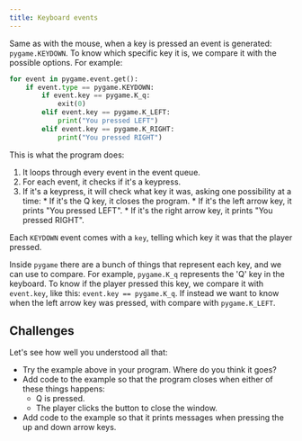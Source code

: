 ```yaml
---
title: Keyboard events
---
```


Same as with the mouse, when a key is pressed an event is generated: `pygame.KEYDOWN`. To know which specific key it is, we compare it with the possible options. For example:

```python
for event in pygame.event.get():
    if event.type == pygame.KEYDOWN:
        if event.key == pygame.K_q:
            exit(0)
        elif event.key == pygame.K_LEFT:
            print("You pressed LEFT")
        elif event.key == pygame.K_RIGHT:
            print("You pressed RIGHT")
```

This is what the program does:

  1. It loops through every event in the event queue.
  2. For each event, it checks if it's a keypress.
  3. If it's a keypress, it will check what key it was, asking one possibility at a time:
    * If it's the Q key, it closes the program.
    * If it's the left arrow key, it prints "You pressed LEFT".
    * If it's the right arrow key, it prints "You pressed RIGHT".

Each `KEYDOWN` event comes with a `key`, telling which key it was that the player pressed.

Inside `pygame` there are a bunch of things that represent each key, and we can use to compare. For example, `pygame.K_q` represents the 'Q' key in the keyboard. To know if the player pressed this key, we compare it with `event.key`, like this: `event.key == pygame.K_q`. If instead we want to know when the left arrow key was pressed, with compare with `pygame.K_LEFT`.

## Challenges

Let's see how well you understood all that:

  * Try the example above in your program. Where do you think it goes?
  * Add code to the example so that the program closes when either of these things happens:
    * Q is pressed.
    * The player clicks the button to close the window.
  * Add code to the example so that it prints messages when pressing the up and down arrow keys.
